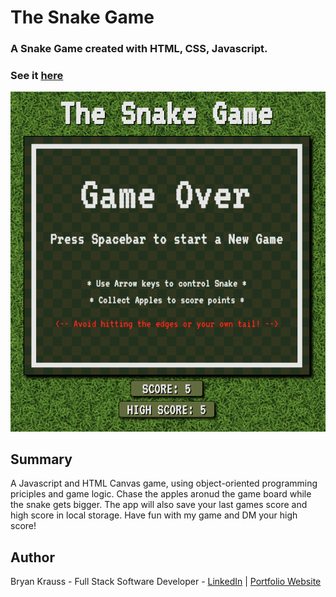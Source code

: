 # The Snake Game

### A Snake Game created with HTML, CSS, Javascript.

### See it [here](https://bryangk.github.io/snake_game/)

![](./img/snake_game.png)

## Summary

A Javascript and HTML Canvas game, using object-oriented programming priciples and game logic. Chase the apples aronud the game board while the snake gets bigger. The app will also save your last games score and high score in local storage. Have fun with my game and DM your high score!

## Author

Bryan Krauss - Full Stack Software Developer - [LinkedIn](https://www.linkedin.com/in/bryan-krauss-556b3a200/) | [Portfolio Website](https://bryankrauss.ca)
